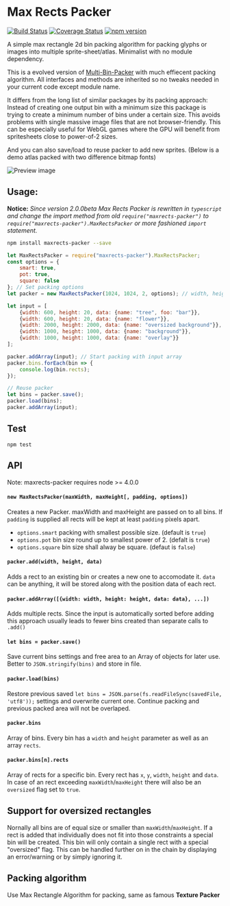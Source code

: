 # Max Rects Packer
[![Build Status](https://travis-ci.org/soimy/maxrects-packer.svg?branch=master)](https://travis-ci.org/soimy/maxrects-packer)
[![Coverage Status](https://coveralls.io/repos/github/soimy/maxrects-packer/badge.svg?branch=master)](https://coveralls.io/github/soimy/maxrects-packer?branch=master)
[![npm version](https://badge.fury.io/js/maxrects-packer.svg)](https://badge.fury.io/js/maxrects-packer)

A simple max rectangle 2d bin packing algorithm for packing glyphs or images into multiple sprite-sheet/atlas. Minimalist with no module dependency.

This is a evolved version of [Multi-Bin-Packer](https://github.com/marekventur/multi-bin-packer) with much effiecent packing algorithm. All interfaces and methods are inherited so no tweaks needed in your current code except module name.

It differs from the long list of similar packages by its packing approach: Instead of creating one output bin with a minimum size this package is trying to create a minimum number of bins under a certain size. This avoids problems with single massive image files that are not browser-friendly. This can be especially useful for WebGL games where the GPU will benefit from spritesheets close to power-of-2 sizes.

And you can also save/load to reuse packer to add new sprites. (Below is a demo atlas packed with two difference bitmap fonts)

![Preview image](https://raw.githubusercontent.com/soimy/maxrects-packer/master/preview.png)

## Usage:
**Notice:** *Since version 2.0.0beta Max Rects Packer is rewritten in `typescript` and change the import method from old `require("maxrects-packer")` to `require("maxrects-packer").MaxRectsPacker` or more fashioned `import` statement.*

```bash
npm install maxrects-packer --save
```

```javascript
let MaxRectsPacker = require("maxrects-packer").MaxRectsPacker;
const options = {
    smart: true,
    pot: true,
    square: false
}; // Set packing options
let packer = new MaxRectsPacker(1024, 1024, 2, options); // width, height, padding, options

let input = [
    {width: 600, height: 20, data: {name: "tree", foo: "bar"}},
    {width: 600, height: 20, data: {name: "flower"}},
    {width: 2000, height: 2000, data: {name: "oversized background"}},
    {width: 1000, height: 1000, data: {name: "background"}},
    {width: 1000, height: 1000, data: {name: "overlay"}}
];

packer.addArray(input); // Start packing with input array
packer.bins.forEach(bin => {
    console.log(bin.rects);
});

// Reuse packer 
let bins = packer.save();
packer.load(bins);
packer.addArray(input);


```

## Test
```
npm test
```

## API

Note: maxrects-packer requires node >= 4.0.0

#### ```new MaxRectsPacker(maxWidth, maxHeight[, padding, options])```
Creates a new Packer. maxWidth and maxHeight are passed on to all bins. If ```padding``` is supplied all rects will be kept at least ```padding``` pixels apart.
- `options.smart` packing with smallest possible size. (default is `true`)
- `options.pot` bin size round up to smallest power of 2. (defalt is `true`)
- `options.square` bin size shall alway be square. (defaut is `false`) 

#### ```packer.add(width, height, data)```
Adds a rect to an existing bin or creates a new one to accomodate it. ```data``` can be anything, it will be stored along with the position data of each rect.

#### ```packer.addArray([{width: width, height: height, data: data}, ...])```
Adds multiple rects. Since the input is automatically sorted before adding this approach usually leads to fewer bins created than separate calls to ```.add()```

#### ```let bins = packer.save()```
Save current bins settings and free area to an Array of objects for later use. Better to `JSON.stringify(bins)` and store in file.

#### ```packer.load(bins)```
Restore previous saved `let bins = JSON.parse(fs.readFileSync(savedFile, 'utf8'));` settings and overwrite current one. Continue packing and previous packed area will not be overlaped.

#### ```packer.bins```
Array of bins. Every bin has a ```width``` and ```height``` parameter as well as an array ```rects```.

#### ```packer.bins[n].rects```
Array of rects for a specific bin. Every rect has ```x```, ```y```, ```width```, ```height``` and ```data```. In case of an rect exceeding ```maxWidth```/```maxHeight``` there will also be an ```oversized``` flag set to ```true```.

## Support for oversized rectangles
Nornally all bins are of equal size or smaller than ```maxWidth```/```maxHeight```. If a rect is added that individually does not fit into those constraints a special bin will be created. This bin will only contain a single rect with a special "oversized" flag. This can be handled further on in the chain by displaying an error/warning or by simply ignoring it.

## Packing algorithm
Use Max Rectangle Algorithm for packing, same as famous **Texture Packer**
